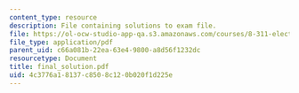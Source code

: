 ```yaml
---
content_type: resource
description: File containing solutions to exam file.
file: https://ol-ocw-studio-app-qa.s3.amazonaws.com/courses/8-311-electromagnetic-theory-spring-2004/4c3776a18137c8508c120b020f1d225e_final_solution.pdf
file_type: application/pdf
parent_uid: c66a081b-22ea-63e4-9800-a8d56f1232dc
resourcetype: Document
title: final_solution.pdf
uid: 4c3776a1-8137-c850-8c12-0b020f1d225e
---
```

